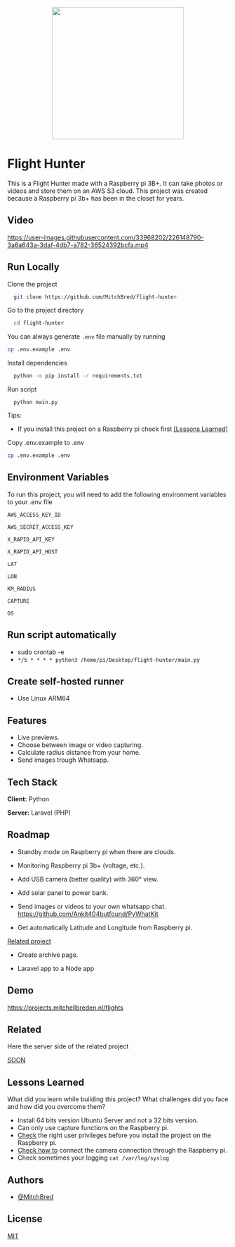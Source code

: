 <p align="center">
<img src="https://user-images.githubusercontent.com/33968202/226171434-66729970-bffa-4c76-80ac-a840fadab79d.svg" width="300"><br>
</p>

# Flight Hunter

This is a Flight Hunter made with a Raspberry pi 3B+. It can take photos or videos and store them on an AWS S3 cloud.
This project was created because a Raspberry pi 3b+ has been in the closet for years.

## Video

https://user-images.githubusercontent.com/33968202/226148790-3a6a643a-3daf-4db7-a782-36524392bcfa.mp4

## Run Locally

Clone the project

```bash
  git clone https://github.com/MitchBred/flight-hunter
```

Go to the project directory

```bash
  cd flight-hunter
```

You can always generate `.env` file manually by running

```bash
cp .env.example .env
```

Install dependencies

```bash
  python -m pip install -r requirements.txt
```

Run script
```
  python main.py
```

Tips:

- If you install this project on a Raspberry pi check
  first [[Lessons Learned]](https://github.com/MitchBred/flight-hunter#lessons-learned)

Copy .env.example to .env

```bash
cp .env.example .env
```

## Environment Variables

To run this project, you will need to add the following environment variables to your .env file

`AWS_ACCESS_KEY_ID`

`AWS_SECRET_ACCESS_KEY`

`X_RAPID_API_KEY`

`X_RAPID_API_HOST`

`LAT`

`LON`

`KM_RADIUS`

`CAPTURE`

`OS`

## Run script automatically

- sudo crontab -e
- `*/5 * * * * python3 /home/pi/Desktop/flight-hunter/main.py`

## Create self-hosted runner
- Use Linux ARM64

## Features

- Live previews.
- Choose between image or video capturing.
- Calculate radius distance from your home.
- Send images trough Whatsapp.

## Tech Stack

**Client:** Python

**Server:** Laravel (PHP)

## Roadmap

- Standby mode on Raspberry pi when there are clouds.

- Monitoring Raspberry pi 3b+ (voltage, etc.).

- Add USB camera (better quality) with 360° view.

- Add solar panel to power bank.

- Send images or videos to your own whatsapp chat.
  https://github.com/Ankit404butfound/PyWhatKit

- Get automatically Latitude and Longitude from Raspberry pi.

[Related project](https://github.com/MitchBred/flights.mitchellbreden.nl-backend)

- Create archive page.

- Laravel app to a Node app

## Demo

https://projects.mitchellbreden.nl/flights

## Related

Here the server side of the related project

[SOON](https://github.com/MitchBred/flights.mitchellbreden.nl-backend)

## Lessons Learned

What did you learn while building this project? What challenges did you face and how did you overcome them?

- Install 64 bits version Ubuntu Server and not a 32 bits version.
- Can only use capture functions on the Raspberry pi.
- [Check](https://youtu.be/bwE4Mr-2ksQ) the right user privileges before you install the project on the Raspberry pi.
- [Check how to](youtube.com/watch?v=nx8gDSS1vO4) connect the camera connection through the Raspberry pi.
- Check sometimes your logging `cat /var/log/syslog`

## Authors

- [@MitchBred](https://www.github.com/MitchBred)

## License

[MIT](https://choosealicense.com/licenses/mit/)

